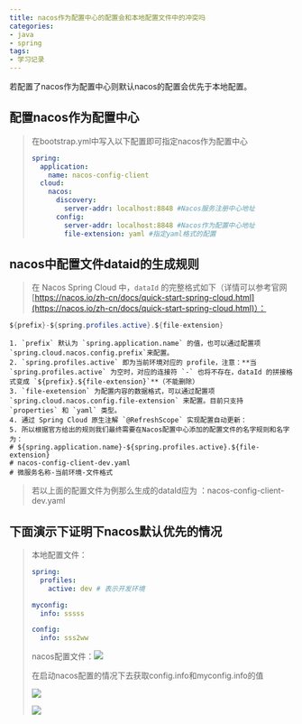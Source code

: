 ```yaml
---
title: nacos作为配置中心的配置会和本地配置文件中的冲突吗
categories:
- java
- spring
tags:
- 学习记录
---
```




若配置了nacos作为配置中心则默认nacos的配置会优先于本地配置。
<!-- more -->

## 配置nacos作为配置中心

> 在bootstrap.yml中写入以下配置即可指定nacos作为配置中心
>
> ```yml
> spring:
>   application:
>     name: nacos-config-client
>   cloud:
>     nacos:
>       discovery:
>         server-addr: localhost:8848 #Nacos服务注册中心地址
>       config:
>         server-addr: localhost:8848 #Nacos作为配置中心地址
>         file-extension: yaml #指定yaml格式的配置
> ```

## nacos中配置文件dataid的生成规则

> 在 Nacos Spring Cloud 中，`dataId` 的完整格式如下（详情可以参考官网 [https://nacos.io/zh-cn/docs/quick-start-spring-cloud.html](https://nacos.io/zh-cn/docs/quick-start-spring-cloud.html)）：

```java
${prefix}-${spring.profiles.active}.${file-extension}
```

	1. `prefix` 默认为 `spring.application.name` 的值，也可以通过配置项 `spring.cloud.nacos.config.prefix`来配置。
	2. `spring.profiles.active` 即为当前环境对应的 profile，注意：**当 `spring.profiles.active` 为空时，对应的连接符 `-` 也将不存在，dataId 的拼接格式变成 `${prefix}.${file-extension}`**（不能删除）
	3. `file-exetension` 为配置内容的数据格式，可以通过配置项 `spring.cloud.nacos.config.file-extension` 来配置。目前只支持 `properties` 和 `yaml` 类型。
	4. 通过 Spring Cloud 原生注解 `@RefreshScope` 实现配置自动更新：
	5. 所以根据官方给出的规则我们最终需要在Nacos配置中心添加的配置文件的名字规则和名字为：
	# ${spring.application.name}-${spring.profiles.active}.${file-extension}
	# nacos-config-client-dev.yaml
	# 微服务名称-当前环境-文件格式

> 若以上面的配置文件为例那么生成的dataId应为 ：nacos-config-client-dev.yaml



## 下面演示下证明下nacos默认优先的情况

> 本地配置文件：
>
> ```yml
> spring:
>   profiles:
>     active: dev # 表示开发环境
> 
> myconfig:
>   info: sssss
> 
> config:
>   info: sss2ww
> ```
>
> nacos配置文件：![](hhttps://cdn.jsdelivr.net/gh/lbwdada/Mybolg_img/2023-03-03/nacos%E4%BD%9C%E4%B8%BA%E9%85%8D%E7%BD%AE%E4%B8%AD%E5%BF%83%E7%9A%84%E9%85%8D%E7%BD%AE%E4%BC%9A%E5%92%8C%E6%9C%AC%E5%9C%B0%E9%85%8D%E7%BD%AE%E6%96%87%E4%BB%B6%E4%B8%AD%E7%9A%84%E5%86%B2%E7%AA%81%E5%90%97/image-20230303223719740.png)
>
>
> 在启动nacos配置的情况下去获取config.info和myconfig.info的值
>
> ![](https://cdn.jsdelivr.net/gh/lbwdada/Mybolg_img/2023-03-03/nacos%E4%BD%9C%E4%B8%BA%E9%85%8D%E7%BD%AE%E4%B8%AD%E5%BF%83%E7%9A%84%E9%85%8D%E7%BD%AE%E4%BC%9A%E5%92%8C%E6%9C%AC%E5%9C%B0%E9%85%8D%E7%BD%AE%E6%96%87%E4%BB%B6%E4%B8%AD%E7%9A%84%E5%86%B2%E7%AA%81%E5%90%97/image-20230303225753859.png)
>
> ![](https://cdn.jsdelivr.net/gh/lbwdada/Mybolg_img/2023-03-03/nacos%E4%BD%9C%E4%B8%BA%E9%85%8D%E7%BD%AE%E4%B8%AD%E5%BF%83%E7%9A%84%E9%85%8D%E7%BD%AE%E4%BC%9A%E5%92%8C%E6%9C%AC%E5%9C%B0%E9%85%8D%E7%BD%AE%E6%96%87%E4%BB%B6%E4%B8%AD%E7%9A%84%E5%86%B2%E7%AA%81%E5%90%97/image-20230303225650608.png)
>
